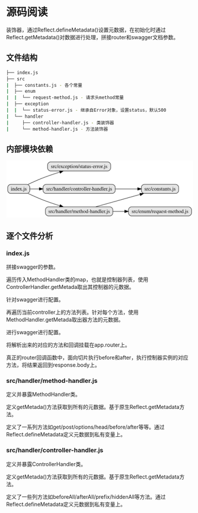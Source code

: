 
# 源码阅读

装饰器，通过Reflect.defineMetadata()设置元数据，在初始化时通过Reflect.getMetadata()对数据进行处理，拼接router和swagger文档参数。


## 文件结构

``` bash
├── index.js
├── src
|  ├── constants.js - 各个常量
|  ├── enum
|  |  └── request-method.js - 请求头method常量
|  ├── exception
|  |  └── status-error.js - 继承自Error对象，设置status，默认500
|  └── handler
|     ├── controller-handler.js - 类装饰器
|     └── method-handler.js - 方法装饰器
```

## 内部模块依赖

![](./graphviz/inline.gv.svg)

## 逐个文件分析

### index.js

拼接swagger的参数。

遍历传入MethodHandler类的map，也就是控制器列表，使用ControllerHandler.getMetada取出其控制器的元数据。

针对swagger进行配置。

再遍历当前controller上的方法列表。针对每个方法，使用MethodHandler.getMetada取出器方法的元数据。

进行swagger进行配置。

将解析出来的对应的方法和回调挂载在app.router上。

真正的router回调函数中，面向切片执行before和after，执行控制器实例的对应方法，将结果返回到response.body上。


### src/handler/method-handler.js

定义并暴露MethodHandler类。

定义getMetada()方法获取到所有的元数据。基于原生Reflect.getMetadata方法。

定义了一系列方法如get/post/options/head/before/after等等。通过Reflect.defineMetadata定义元数据到私有变量上。


### src/handler/controller-handler.js

定义并暴露ControllerHandler类。

定义getMetada()方法获取到所有的元数据。基于原生Reflect.getMetadata方法。

定义了一些列方法如beforeAll/afterAll/prefix/hiddenAll等方法。通过Reflect.defineMetadata定义元数据到私有变量上。
